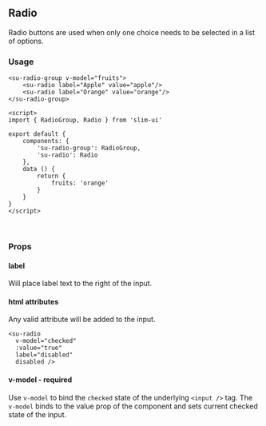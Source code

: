 ## Radio


Radio buttons are used when only one choice needs to be selected in a list of options.

### Usage

```vue
<su-radio-group v-model="fruits">
	<su-radio label="Apple" value="apple"/>
	<su-radio label="Orange" value="orange"/>
</su-radio-group>

<script>
import { RadioGroup, Radio } from 'slim-ui'

export default {
	components: {
		'su-radio-group': RadioGroup,
		'su-radio': Radio
	},
	data () {
		return {
			fruits: 'orange'
		}
	}
}
</script>
```
<br>
<su-radio-group v-model="fruits">
	<su-radio label="Apple" value="apple"/>
	<su-radio label="Orange" value="orange"/>
</su-radio-group>

<script>
import Vue from 'vue'
export default {
	data () {
		return {
			fruits: 'orange',
			isDisabled: true
		}
	}
}
</script>

### Props

#### label
Will place label text to the right of the input.

#### html attributes
Any valid attribute will be added to the input.

```vue
<su-radio
  v-model="checked"
  :value="true"
  label="disabled"
  disabled />
```

#### v-model - required
Use `v-model` to bind the `checked` state of the underlying `<input />` tag. The `v-model` binds to the value prop of the component and sets current checked state of the input.

